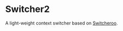 # Switcher2

A light-weight context switcher based on [Switcheroo](https://github.com/lunatic-solutions/async-wormhole/tree/master/switcheroo).

